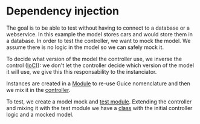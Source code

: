 # Dependency injection

The goal is to be able to test without having to connect to a database or a webservice. In this example the model stores cars and would store them in a database. In order to test the controller, we want to mock the model. We assume there is no logic in the model so we can safely mock it.

To decide what version of the model the controller use, we inverse the control ([IoC](https://martinfowler.com/articles/injection.html))): we don't let the controller decide which version of the model it will use, we give this this responsability to the instanciator.

Instances are created in a [Module](https://github.com/toff63/ruby-sandbox/blob/master/dependency-injection/Module.rb) to re-use Guice nomenclature and then we mix it in the [controller](https://github.com/toff63/ruby-sandbox/blob/master/dependency-injection/CarController.rb#L4).

To test, we create a model mock and [test module](https://github.com/toff63/ruby-sandbox/blob/master/dependency-injection/test/TestModule.rb). Extending the controller and mixing it with the test module we have a [class](https://github.com/toff63/ruby-sandbox/blob/master/dependency-injection/test/CarControllerTest.rb#L5) with the initial controller logic and a mocked model.
